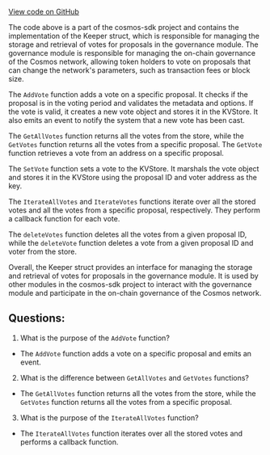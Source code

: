 [View code on GitHub](https://github.com/cosmos/cosmos-sdk/blob/main/x/gov/keeper/vote.go)

The code above is a part of the cosmos-sdk project and contains the implementation of the Keeper struct, which is responsible for managing the storage and retrieval of votes for proposals in the governance module. The governance module is responsible for managing the on-chain governance of the Cosmos network, allowing token holders to vote on proposals that can change the network's parameters, such as transaction fees or block size.

The `AddVote` function adds a vote on a specific proposal. It checks if the proposal is in the voting period and validates the metadata and options. If the vote is valid, it creates a new vote object and stores it in the KVStore. It also emits an event to notify the system that a new vote has been cast.

The `GetAllVotes` function returns all the votes from the store, while the `GetVotes` function returns all the votes from a specific proposal. The `GetVote` function retrieves a vote from an address on a specific proposal.

The `SetVote` function sets a vote to the KVStore. It marshals the vote object and stores it in the KVStore using the proposal ID and voter address as the key.

The `IterateAllVotes` and `IterateVotes` functions iterate over all the stored votes and all the votes from a specific proposal, respectively. They perform a callback function for each vote.

The `deleteVotes` function deletes all the votes from a given proposal ID, while the `deleteVote` function deletes a vote from a given proposal ID and voter from the store.

Overall, the Keeper struct provides an interface for managing the storage and retrieval of votes for proposals in the governance module. It is used by other modules in the cosmos-sdk project to interact with the governance module and participate in the on-chain governance of the Cosmos network.
## Questions: 
 1. What is the purpose of the `AddVote` function?
- The `AddVote` function adds a vote on a specific proposal and emits an event.

2. What is the difference between `GetAllVotes` and `GetVotes` functions?
- The `GetAllVotes` function returns all the votes from the store, while the `GetVotes` function returns all the votes from a specific proposal.

3. What is the purpose of the `IterateAllVotes` function?
- The `IterateAllVotes` function iterates over all the stored votes and performs a callback function.